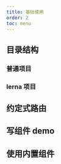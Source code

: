 ```yaml
---
title: 基础使用
order: 2
toc: menu
---
```


## 目录结构

### 普通项目

### lerna 项目

## 约定式路由

## 写组件 demo

## 使用内置组件
